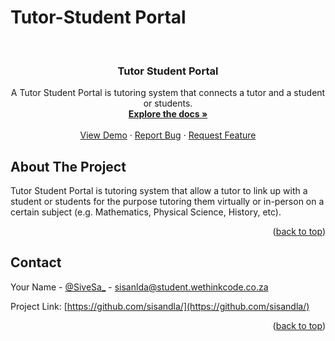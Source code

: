 # Tutor-Student Portal

<div id="top"></div>

<!-- PROJECT LOGO -->
<br />
<div align="center">
<!--   <a href="#">
    <img src="images/logo.png" alt="Logo Here" width="80" height="80">
  </a> -->

  <h3 align="center">Tutor Student Portal</h3>

  <p align="center">
    A Tutor Student Portal is tutoring system that connects a tutor and a student or students.
    <br />
    <a href="https://developer.algorand.org/#"><strong>Explore the docs »</strong></a>
    <br />
    <br />
    <a href="#">View Demo</a>
    ·
    <a href="https://github.com/sisandla/single-deadline-crowdfunding/issues">Report Bug</a>
    ·
    <a href="https://github.com/sisandla/single-deadline-crowdfunding/issues">Request Feature</a>
  </p>
</div>



<!-- ABOUT THE PROJECT -->
## About The Project

Tutor Student Portal is tutoring system that allow a tutor to link up with a student or students for the purpose tutoring them virtually or in-person on a certain subject (e.g. Mathematics, Physical Science, History, etc).

<p align="right">(<a href="#top">back to top</a>)</p>



<!--### Built With

 This section should list any major frameworks/libraries used to bootstrap your project. Leave any add-ons/plugins for the acknowledgements section. Here are a few examples.

* [Django](https://www.djangoproject.com/)
* [HMLT5](https://developer.mozilla.org/en-US/docs/Glossary/HTML5)
* [CSS3](https://developer.mozilla.org/en-US/docs/Web/CSS)
* [Bootstrap](https://getbootstrap.com)

<p align="right">(<a href="#top">back to top</a>)</p> -->



<!-- CONTACT -->
## Contact

Your Name - [@SiveSa_](https://twitter.com/SiveSa_) - sisanlda@student.wethinkcode.co.za

Project Link: [https://github.com/sisandla/](https://github.com/sisandla/)

<p align="right">(<a href="#top">back to top</a>)</p>



<!-- ACKNOWLEDGMENTS -->
<!-- ## Acknowledgments

Use this space to list resources you find helpful and would like to give credit to. I've included a few of my favorites to kick things off!

* [Choose an Open Source License](https://choosealicense.com)
* [GitHub Emoji Cheat Sheet](https://www.webpagefx.com/tools/emoji-cheat-sheet)
* [Malven's Flexbox Cheatsheet](https://flexbox.malven.co/)
* [Malven's Grid Cheatsheet](https://grid.malven.co/)
* [Img Shields](https://shields.io)
* [GitHub Pages](https://pages.github.com)
* [Font Awesome](https://fontawesome.com)
* [React Icons](https://react-icons.github.io/react-icons/search)

<p align="right">(<a href="#top">back to top</a>)</p> -->